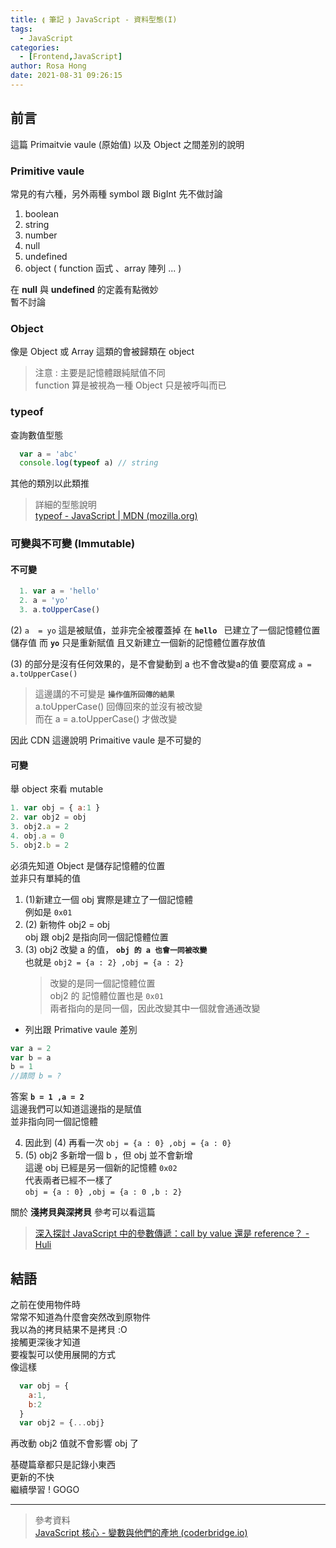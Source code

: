 ```yaml
---
title: ⟬ 筆記 ⟭ JavaScript - 資料型態(I)
tags:
  - JavaScript
categories:
  - [Frontend,JavaScript]
author: Rosa Hong
date: 2021-08-31 09:26:15
---
```



## 前言 ##
這篇 Primaitvie vaule (原始值) 以及 Object 之間差別的說明     
<!-- more -->
### Primitive vaule ###
常見的有六種，另外兩種 symbol 跟 BigInt 先不做討論  
  1. boolean
  2. string
  3. number
  4. null 
  5. undefined
  6. object ( function 函式 、array 陣列 ... )

在 **null** 與  **undefined** 的定義有點微妙    
暫不討論   

### Object ###
像是 Object 或 Array 這類的會被歸類在 object
> 注意 :  主要是記憶體跟純賦值不同  
> function 算是被視為一種 Object 只是被呼叫而已 
 
### typeof ###
查詢數值型態  

```javascript  
  var a = 'abc'
  console.log(typeof a) // string
```
其他的類別以此類推  

> 詳細的型態說明   
> [typeof - JavaScript | MDN (mozilla.org)](https://developer.mozilla.org/en-US/docs/Web/JavaScript/Reference/Operators/typeof#examples)    

### 可變與不可變 (Immutable) ###

#### 不可變  
```javascript
  1. var a = 'hello'
  2. a = 'yo'
  3. a.toUpperCase()
``` 

(2) `a  = yo` 這是被賦值，並非完全被覆蓋掉
在  **`hello `** 已建立了一個記憶體位置儲存值
而 **`yo`** 只是重新賦值
且又新建立一個新的記憶體位置存放值

(3) 的部分是沒有任何效果的，是不會變動到 a
也不會改變a的值
要麼寫成 `a = a.toUpperCase()`  
	
> 這邊講的不可變是 **`操作值所回傳的結果`**  
> a.toUpperCase() 回傳回來的並沒有被改變  
> 而在 a = a.toUpperCase() 才做改變  

因此 CDN 這邊說明 Primaitive vaule 是不可變的   

#### 可變
舉 object 來看 mutable    
```javascript
1. var obj = { a:1 }
2. var obj2 = obj 
3. obj2.a = 2
4. obj.a = 0
5. obj2.b = 2
```
必須先知道 Object 是儲存記憶體的位置  
並非只有單純的值  
1. (1)新建立一個 obj 實際是建立了一個記憶體  
 例如是 `0x01`
2. (2) 新物件 obj2 =  obj   
    obj 跟 obj2 是指向同一個記憶體位置  
3.  (3) obj2 改變 a 的值， **`obj 的 a 也會一同被改變`**   
	也就是 `obj2 = {a : 2} ,obj = {a : 2}`   
	 > 改變的是同一個記憶體位置  
   obj2 的 記憶體位置也是 `0x01`  
   兩者指向的是同一個，因此改變其中一個就會通通改變  
   
- 列出跟 Primative vaule 差別  
 ```javascript
 var a = 2
 var b = a
 b = 1
 //請問 b = ?
 ```
答案 **`b = 1 ,a = 2`**   
這邊我們可以知道這邊指的是賦值  
並非指向同一個記憶體   

4. 因此到 (4) 再看一次 `obj = {a : 0} ,obj = {a : 0}`    
 5. (5)  obj2 多新增一個 b ，但 obj 並不會新增   
 這邊 obj 已經是另一個新的記憶體 `0x02`   
 代表兩者已經不一樣了   
 `obj = {a : 0} ,obj = {a : 0 ,b : 2}`      
 
關於 **淺拷貝與深拷貝** 參考可以看這篇  
> [深入探討 JavaScript 中的參數傳遞：call by value 還是 reference？ - Huli](https://blog.huli.tw/2018/06/23/javascript-call-by-value-or-reference/)

## 結語 ##
之前在使用物件時  
常常不知道為什麼會突然改到原物件    
我以為的拷貝結果不是拷貝 :O  
接觸更深後才知道    
要複製可以使用展開的方式  
像這樣  

```javascript
  var obj = {
    a:1,
    b:2
  }
  var obj2 = {...obj}
```  
再改動 obj2 值就不會影響 obj 了  

基礎篇章都只是記錄小東西  
更新的不快  
繼續學習 ! GOGO  

---
> 參考資料   
[JavaScript 核心 - 變數與他們的產地 (coderbridge.io)](https://derek.coderbridge.io/2020/09/29/javascript-%E6%A0%B8%E5%BF%83-%E8%AE%8A%E6%95%B8%E8%88%87%E4%BB%96%E7%9A%84%E7%94%A2%E5%9C%B0/)  